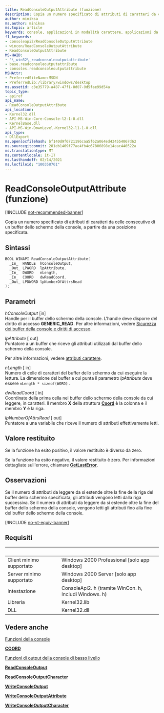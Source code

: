 ```yaml
---
title: ReadConsoleOutputAttribute (funzione)
description: Copia un numero specificato di attributi di caratteri da celle consecutive di un buffer dello schermo della console, a partire da una posizione specificata.
author: miniksa
ms.author: miniksa
ms.topic: article
keywords: console, applicazioni in modalità carattere, applicazioni da riga di comando, applicazioni di terminale, api della console
f1_keywords:
- consoleapi2/ReadConsoleOutputAttribute
- wincon/ReadConsoleOutputAttribute
- ReadConsoleOutputAttribute
MS-HAID:
- '\_win32\_readconsoleoutputattribute'
- base.readconsoleoutputattribute
- consoles.readconsoleoutputattribute
MSHAttr:
- PreferredSiteName:MSDN
- PreferredLib:/library/windows/desktop
ms.assetid: c3e35779-a487-47f1-8d07-0d5fae99d54a
topic_type:
- apiref
api_name:
- ReadConsoleOutputAttribute
api_location:
- Kernel32.dll
- API-MS-Win-Core-Console-l2-1-0.dll
- KernelBase.dll
- API-MS-Win-DownLevel-Kernel32-l1-1-0.dll
api_type:
- DllExport
ms.openlocfilehash: bf140d9f6721196caa5f62a064ed434554067d62
ms.sourcegitcommit: 281eb1469f77ae4fb4c67806898e14eac440522a
ms.translationtype: MT
ms.contentlocale: it-IT
ms.lasthandoff: 02/14/2021
ms.locfileid: "100358701"
---
```

# <a name="readconsoleoutputattribute-function"></a>ReadConsoleOutputAttribute (funzione)

[!INCLUDE [not-recommended-banner](./includes/not-recommended-banner.md)]

Copia un numero specificato di attributi di caratteri da celle consecutive di un buffer dello schermo della console, a partire da una posizione specificata.

## <a name="syntax"></a>Sintassi

```C
BOOL WINAPI ReadConsoleOutputAttribute(
  _In_  HANDLE  hConsoleOutput,
  _Out_ LPWORD  lpAttribute,
  _In_  DWORD   nLength,
  _In_  COORD   dwReadCoord,
  _Out_ LPDWORD lpNumberOfAttrsRead
);
```

## <a name="parameters"></a>Parametri

*hConsoleOutput* \[in\]  
Handle per il buffer dello schermo della console. L'handle deve disporre del diritto di accesso **GENERIC\_READ**. Per altre informazioni, vedere [Sicurezza dei buffer della console e diritti di accesso](console-buffer-security-and-access-rights.md).

*lpAttribute* \[ out\]  
Puntatore a un buffer che riceve gli attributi utilizzati dal buffer dello schermo della console.

Per altre informazioni, vedere [attributi carattere](console-screen-buffers.md#character-attributes).

*nLength* \[ in\]  
Numero di celle di caratteri del buffer dello schermo da cui eseguire la lettura. La dimensione del buffer a cui punta il parametro *lpAttribute* deve essere `nLength * sizeof(WORD)` .

*dwReadCoord* \[ in\]  
Coordinate della prima cella nel buffer dello schermo della console da cui leggere, in caratteri. Il membro **X** della struttura [**Coord**](coord-str.md) è la colonna e il membro **Y** è la riga.

*lpNumberOfAttrsRead* \[ out\]  
Puntatore a una variabile che riceve il numero di attributi effettivamente letti.

## <a name="return-value"></a>Valore restituito

Se la funzione ha esito positivo, il valore restituito è diverso da zero.

Se la funzione ha esito negativo, il valore restituito è zero. Per informazioni dettagliate sull'errore, chiamare [**GetLastError**](/windows/win32/api/errhandlingapi/nf-errhandlingapi-getlasterror).

## <a name="remarks"></a>Osservazioni

Se il numero di attributi da leggere da si estende oltre la fine della riga del buffer dello schermo specificata, gli attributi vengono letti dalla riga successiva. Se il numero di attributi da leggere da si estende oltre la fine del buffer dello schermo della console, vengono letti gli attributi fino alla fine del buffer dello schermo della console.

[!INCLUDE [no-vt-equiv-banner](./includes/no-vt-equiv-banner.md)]

## <a name="requirements"></a>Requisiti

| &nbsp; | &nbsp; |
|-|-|
| Client minimo supportato | Windows 2000 Professional \[solo app desktop\] |
| Server minimo supportato | Windows 2000 Server \[solo app desktop\] |
| Intestazione | ConsoleApi2. h (tramite WinCon. h, Includi Windows. h) |
| Libreria | Kernel32.lib |
| DLL | Kernel32.dll |

## <a name="see-also"></a>Vedere anche

[Funzioni della console](console-functions.md)

[**COORD**](coord-str.md)

[Funzioni di output della console di basso livello](low-level-console-output-functions.md)

[**ReadConsoleOutput**](readconsoleoutput.md)

[**ReadConsoleOutputCharacter**](readconsoleoutputcharacter.md)

[**WriteConsoleOutput**](writeconsoleoutput.md)

[**WriteConsoleOutputAttribute**](writeconsoleoutputattribute.md)

[**WriteConsoleOutputCharacter**](writeconsoleoutputcharacter.md)